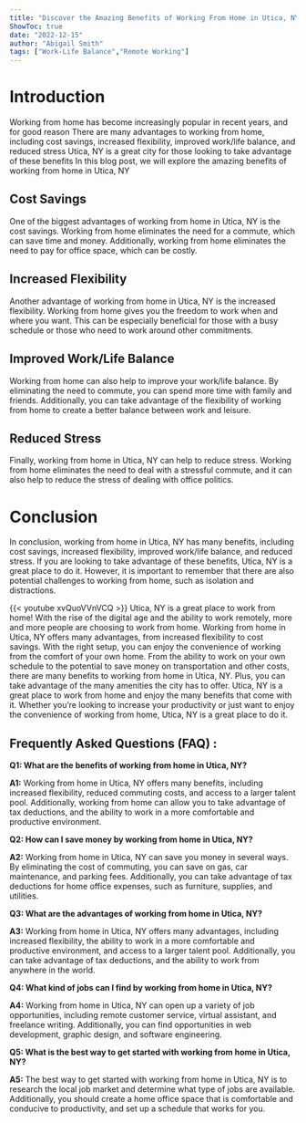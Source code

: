 ```yaml
---
title: "Discover the Amazing Benefits of Working From Home in Utica, NY!"
ShowToc: true 
date: "2022-12-15"
author: "Abigail Smith" 
tags: ["Work-Life Balance","Remote Working"]
---
```

# Introduction

Working from home has become increasingly popular in recent years, and for good reason There are many advantages to working from home, including cost savings, increased flexibility, improved work/life balance, and reduced stress Utica, NY is a great city for those looking to take advantage of these benefits In this blog post, we will explore the amazing benefits of working from home in Utica, NY

## Cost Savings

One of the biggest advantages of working from home in Utica, NY is the cost savings. Working from home eliminates the need for a commute, which can save time and money. Additionally, working from home eliminates the need to pay for office space, which can be costly.

## Increased Flexibility

Another advantage of working from home in Utica, NY is the increased flexibility. Working from home gives you the freedom to work when and where you want. This can be especially beneficial for those with a busy schedule or those who need to work around other commitments.

## Improved Work/Life Balance

Working from home can also help to improve your work/life balance. By eliminating the need to commute, you can spend more time with family and friends. Additionally, you can take advantage of the flexibility of working from home to create a better balance between work and leisure.

## Reduced Stress

Finally, working from home in Utica, NY can help to reduce stress. Working from home eliminates the need to deal with a stressful commute, and it can also help to reduce the stress of dealing with office politics.

# Conclusion

In conclusion, working from home in Utica, NY has many benefits, including cost savings, increased flexibility, improved work/life balance, and reduced stress. If you are looking to take advantage of these benefits, Utica, NY is a great place to do it. However, it is important to remember that there are also potential challenges to working from home, such as isolation and distractions.

{{< youtube xvQuoVVnVCQ >}} 
Utica, NY is a great place to work from home! With the rise of the digital age and the ability to work remotely, more and more people are choosing to work from home. Working from home in Utica, NY offers many advantages, from increased flexibility to cost savings. With the right setup, you can enjoy the convenience of working from the comfort of your own home. From the ability to work on your own schedule to the potential to save money on transportation and other costs, there are many benefits to working from home in Utica, NY. Plus, you can take advantage of the many amenities the city has to offer. Utica, NY is a great place to work from home and enjoy the many benefits that come with it. Whether you’re looking to increase your productivity or just want to enjoy the convenience of working from home, Utica, NY is a great place to do it.

## Frequently Asked Questions (FAQ) :
**Q1: What are the benefits of working from home in Utica, NY?**

**A1:** Working from home in Utica, NY offers many benefits, including increased flexibility, reduced commuting costs, and access to a larger talent pool. Additionally, working from home can allow you to take advantage of tax deductions, and the ability to work in a more comfortable and productive environment. 

**Q2: How can I save money by working from home in Utica, NY?**

**A2:** Working from home in Utica, NY can save you money in several ways. By eliminating the cost of commuting, you can save on gas, car maintenance, and parking fees. Additionally, you can take advantage of tax deductions for home office expenses, such as furniture, supplies, and utilities. 

**Q3: What are the advantages of working from home in Utica, NY?**

**A3:** Working from home in Utica, NY offers many advantages, including increased flexibility, the ability to work in a more comfortable and productive environment, and access to a larger talent pool. Additionally, you can take advantage of tax deductions, and the ability to work from anywhere in the world. 

**Q4: What kind of jobs can I find by working from home in Utica, NY?**

**A4:** Working from home in Utica, NY can open up a variety of job opportunities, including remote customer service, virtual assistant, and freelance writing. Additionally, you can find opportunities in web development, graphic design, and software engineering. 

**Q5: What is the best way to get started with working from home in Utica, NY?**

**A5:** The best way to get started with working from home in Utica, NY is to research the local job market and determine what type of jobs are available. Additionally, you should create a home office space that is comfortable and conducive to productivity, and set up a schedule that works for you.



